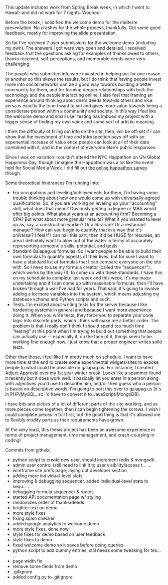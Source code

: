 This update includes work from Spring Break week, in which I went to Hawai'i and did no work for 7 nights.  Woohoo!

Before the break, I solidified the welcome demo for the midterm presentation.  No crashes for the whole process, thankfully.  Got some good feedback, mostly for improving the slide presentation.

So far I've received 7 user submissions for the welcome demo (including my own).  The answers I got were very open and detailed.  I received feedback that the questions asking for examples of thanks owed to others, thanks received, self-perceptions, and memorable deeds were very challenging.

The people who submitted info were invested in helping out for one reason or another so this skews the results, but I do think that having people invest more into social networks can be a good way towards building a better community for them, and for forming deeper relationships with both the technology and the people interacting online.  I also feel that framing an experience around thinking about one's deeds towards others and vice versa is exactly the tone I want to set and gives more value towards being a considerate person within a community and society.  In this way I feel like the welcome demo and small user testing has imbued my project with a bigger sense of finding my own voice and some sort of artistic meaning.

I think the difficulty of filling out info on the site, then, will be off-set if I can show that the investment of time and introspection pays off with an exponential increase of value once people can look at all of their data combined with it, and in the context of everyone else's public responses.

Since I was on vacation I couldn't attend the NYC Happathon on UN Global Happiness Day, though I imagine the Happathon was a lot like the event held for Social Media Week.  I did fill out [the online happathon survey](http://happathon.com/survey/) though.

Some theoretical hindrances I'm running into:

* For occupations and leveling/achievements for them, I'm having some trouble thinking about how one would come up with universally-agreed qualifications.  So, if you are working on leveling up your "accounting" skill, what does that mean?  Obviously getting a degree or MBA would offer big points.  What about years at an accounting firm?  Becoming a CPA?  But what about more granular results?  What if you wanted to level up as, say, a construction worker?  Or a librarian?  Or a restaurant manager?  How can you begin to quantify that in a way that it's universal?  I feel if I can nail this part, then it'd be HUGE for résumés, an area I definitely want to blow out of the water in terms of accurately representing someone's skills, potential, and goals.
* Standard Galapag.us formulas.  So I want people to be able to build their own formulas to quantify aspects of their lives, but for sure I want to have a standard list of formulas that I can compare everyone on the site with.  So I need to use my formula creator (called the "sequencer"), which works by the way (!), to come up with these standards.  I have this on my schedule to complete last week and this week.  It's my major undertaking and if I can come up with reasonable formulas, then I'll have broken through a wall I've had for years.  That said, it's going to involve adding a lot more variables into the system, which means adjusting my database schema and Python scripts and such.
* Tests.  I'm excited about writing tests for the server because I like hardening systems in general and because I want more experience doing it.  When you write tests, they force you to separate your code logic into discrete parts, which I think will make me a better coder.  The problem is that I really don't think I should spend too much time "testing" at this point when I'm trying to build out something that people can actually use -- especially if, on the face of it, things seem to be working fine enough now.  I just know that a proper engineer writes solid tests.

Other than those, I feel like I'm pretty much on schedule.  I want to have more time at the end to create some experimental widgets/sites to expose people to what could be possible on galapag.us.  For instance, I created [Adject Approval](http://benturner.com/adjectapproval/) over my 1st year winter break.  Looks like a spammer found it recently but it does work well.  It basically let you enter in a person along with adjectives you'd use to describe him, and/or then guess who a person is based on descriptive words.  I'm going to port this over to galapag.us (it's in PHP/MySQL, so I'd have to convert it to JavaScript/MongoDB).

I have bits and pieces of a lot of different parts of the site working, and as more pieces come together, then I can begin tightening the screws.  I wish I could complete pieces in full first, but the good thing is that it's allowed me to flexibly modify parts as their requirements have grown.

At the very least, this thesis project has been an awesome experience in terms of project management, time management, and crash-coursing in coding!

Commits from github:

* python script to create new user, should increment redis & mongodb
* admin user control (still need to link it to user visibility/access t… …
* wireframe site prefs page; laying out developer section
* adding more individual-level stats
* improving & debugging sequencer, added individual-level stats to sequ… …
* debugging formula sequencer & routes
* started API documentation page w/ styling
* randomizes order of thanks/deeds
* brighter text on demo
* more style fixes
* fixing spam checker
* added google analytics to welcome demo
* more style fixes, done now
* style fixes for demo based on user feedback
* style fixes to demo
* fixed welcome demo so it saves before doing queries
* python script to add dummy entries, still needs some tweaking for tes… …
* page width fix
* remove some fields from demo
* .gitignore
* added config.py to .gitignore
